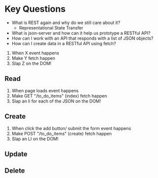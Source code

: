 # Key Questions
* What is REST again and why do we still care about it?
  - Representational State Transfer
* What is json-server and how can it help us prototype a RESTful API?
* How can I work with an API that responds with a list of JSON objects?
* How can I create data in a RESTful API using fetch?

1. When X event happens
2. Make Y fetch happen
3. Slap Z on the DOM!

## Read

1. When page loads event happens
2. Make GET "/to_do_items" (index) fetch happen
3. Slap an li for each of the JSON on the DOM!

## Create

1. When click the add button/ submit the form event happens
2. Make POST "/to_do_items" (create) fetch happen
3. Slap an LI on the DOM!

## Update

## Delete






<!--  -->
